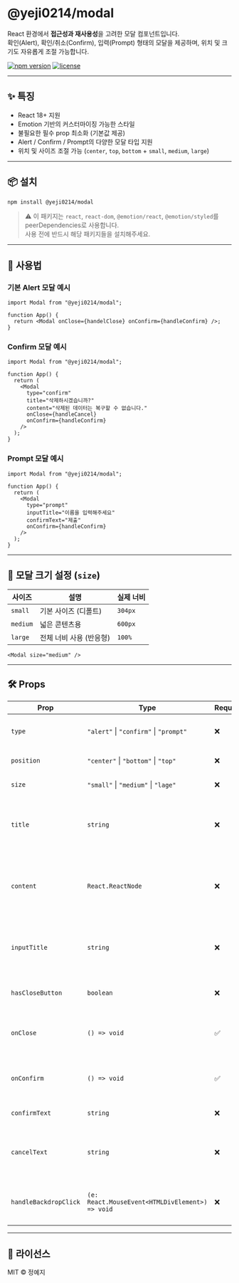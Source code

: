 # @yeji0214/modal

React 환경에서 **접근성과 재사용성**을 고려한 모달 컴포넌트입니다.  
확인(Alert), 확인/취소(Confirm), 입력(Prompt) 형태의 모달을 제공하며, 위치 및 크기도 자유롭게 조절 가능합니다.

[![npm version](https://img.shields.io/npm/v/@yeji0214/modal.svg)](https://www.npmjs.com/package/@yeji0214/modal)
[![license](https://img.shields.io/npm/l/@yeji0214/modal.svg)](LICENCSE)

---

## ✨ 특징

- React 18+ 지원
- Emotion 기반의 커스터마이징 가능한 스타일
- 불필요한 필수 prop 최소화 (기본값 제공)
- Alert / Confirm / Prompt의 다양한 모달 타입 지원
- 위치 및 사이즈 조절 가능 (`center`, `top`, `bottom` + `small`, `medium`, `large`)

---

## 📦 설치

```bash
npm install @yeji0214/modal
```

> ⚠️ 이 패키지는 `react`, `react-dom`, `@emotion/react`, `@emotion/styled`를 peerDependencies로 사용합니다.  
> 사용 전에 반드시 해당 패키지들을 설치해주세요.

---

## 🧩 사용법

### 기본 Alert 모달 예시

```tsx
import Modal from "@yeji0214/modal";

function App() {
  return <Modal onClose={handelClose} onConfirm={handleConfirm} />;
}
```

### Confirm 모달 예시

```tsx
import Modal from "@yeji0214/modal";

function App() {
  return (
    <Modal
      type="confirm"
      title="삭제하시겠습니까?"
      content="삭제된 데이터는 복구할 수 없습니다."
      onClose={handleCancel}
      onConfirm={handleConfirm}
    />
  );
}
```

### Prompt 모달 예시

```tsx
import Modal from "@yeji0214/modal";

function App() {
  return (
    <Modal
      type="prompt"
      inputTitle="이름을 입력해주세요"
      confirmText="제출"
      onConfirm={handleConfirm}
    />
  );
}
```

---

## 📐 모달 크기 설정 (`size`)

| 사이즈   | 설명                    | 실제 너비 |
| -------- | ----------------------- | --------- |
| `small`  | 기본 사이즈 (디폴트)    | `304px`   |
| `medium` | 넓은 콘텐츠용           | `600px`   |
| `large`  | 전체 너비 사용 (반응형) | `100%`    |

```tsx
<Modal size="medium" />
```

---

## 🛠️ Props

| Prop                  | Type                                            | Required | Default              | Description                                                  |
| --------------------- | ----------------------------------------------- | -------- | -------------------- | ------------------------------------------------------------ |
| `type`                | `"alert"` \| `"confirm"` \| `"prompt"`          | ❌       | `"alert"`            | 모달의 형태를 지정합니다.                                    |
| `position`            | `"center"` \| `"bottom"` \| `"top"`             | ❌       | `"center"`           | 모달 위치를 지정합니다.                                      |
| `size`                | `"small"` \| `"medium"` \| `"lage"`             | ❌       | `"small"`            | 모달 크기를 지정합니다.                                      |
| `title`               | `string`                                        | ❌       | `"알림"`             | 모달 제목입니다. `prompt` 타입에서는 표시되지 않습니다.      |
| `content`             | `React.ReactNode`                               | ❌       | `"내용이 없습니다."` | 모달 본문 내용입니다. `prompt` 타입에서는 표시되지 않습니다. |
| `inputTitle`          | `string`                                        | ❌       | `"입력해주세요."`    | `prompt` 타입에서 입력 필드 상단의 안내 문구입니다.          |
| `hasCloseButton`      | `boolean`                                       | ❌       | `true`               | 우측 상단 닫기 버튼 표시 여부입니다.                         |
| `onClose`             | `() => void`                                    | ✅       | –                    | 닫기 버튼, 백드롭 클릭 시 실행되는 콜백입니다.               |
| `onConfirm`           | `() => void`                                    | ✅       | –                    | 확인 버튼 클릭 시 실행되는 콜백입니다.                       |
| `confirmText`         | `string`                                        | ❌       | `"확인"`             | 확인 버튼 텍스트입니다.                                      |
| `cancelText`          | `string`                                        | ❌       | `"취소"`             | 취소 버튼 텍스트입니다. (confirm, prompt 타입에서 사용)      |
| `handleBackdropClick` | `(e: React.MouseEvent<HTMLDivElement>) => void` | ❌       | –                    | 백드롭 클릭 시 실행할 커스텀 핸들러입니다.                   |

---

## 📃 라이선스

MIT © 정예지
